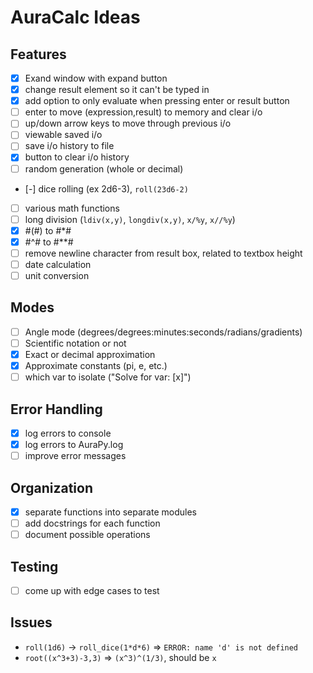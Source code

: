 # AuraCalc Ideas

## Features

- [x] Exand window with expand button
- [x] change result element so it can't be typed in
- [x] add option to only evaluate when pressing enter or result button
- [ ] enter to move (expression,result) to memory and clear i/o
- [ ] up/down arrow keys to move through previous i/o
- [ ] viewable saved i/o
- [ ] save i/o history to file
- [x] button to clear i/o history
- [ ] random generation (whole or decimal)
- [-] dice rolling (ex 2d6-3), `roll(23d6-2)`
- [ ] various math functions
- [ ] long division (`ldiv(x,y)`, `longdiv(x,y)`, `x/%y`, `x//%y`)
- [x] #(#) to #*#
- [x] #^# to #**#
- [ ] remove newline character from result box, related to textbox height
- [ ] date calculation
- [ ] unit conversion

## Modes

- [ ] Angle mode (degrees/degrees:minutes:seconds/radians/gradients)
- [ ] Scientific notation or not
- [x] Exact or decimal approximation
- [x] Approximate constants (pi, e, etc.)
- [ ] which var to isolate ("Solve for var: [x]")

## Error Handling

- [x] log errors to console
- [x] log errors to AuraPy.log
- [ ] improve error messages

## Organization

- [x] separate functions into separate modules
- [ ] add docstrings for each function
- [ ] document possible operations

## Testing

- [ ] come up with edge cases to test

## Issues

<!--- `x^(y3+12)` => `x^(3y + 12)`
- `x^2(y3+12)` => `3x^2*(y + 4)`
- `x^(2(y3+12))` => `x^(6y + 24)`-->
- `roll(1d6)` -> `roll_dice(1*d*6)` => `ERROR: name 'd' is not defined`
- `root((x^3+3)-3,3)` => `(x^3)^(1/3)`, should be `x`
